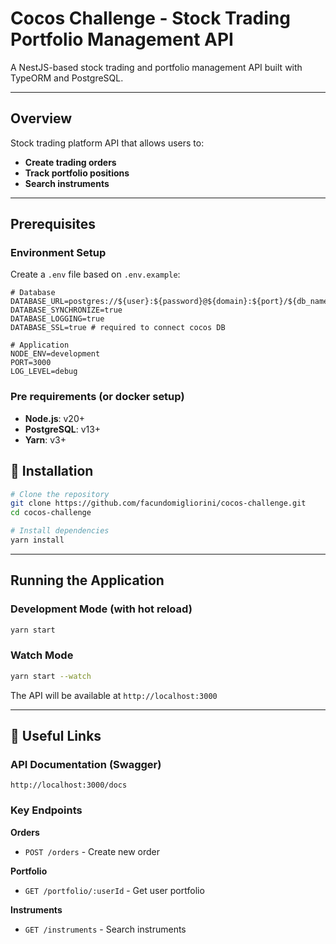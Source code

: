 # Cocos Challenge - Stock Trading Portfolio Management API

A NestJS-based stock trading and portfolio management API built with TypeORM and PostgreSQL.

---

## Overview

Stock trading platform API that allows users to:
- **Create trading orders**
- **Track portfolio positions**
- **Search instruments**

---

## Prerequisites

### Environment Setup
Create a `.env` file based on `.env.example`:

```env
# Database
DATABASE_URL=postgres://${user}:${password}@${domain}:${port}/${db_name}
DATABASE_SYNCHRONIZE=true
DATABASE_LOGGING=true
DATABASE_SSL=true # required to connect cocos DB

# Application
NODE_ENV=development
PORT=3000
LOG_LEVEL=debug
```

### Pre requirements (or docker setup)
- **Node.js**: v20+
- **PostgreSQL**: v13+
- **Yarn**: v3+

## 🚀 Installation

```bash
# Clone the repository
git clone https://github.com/facundomigliorini/cocos-challenge.git
cd cocos-challenge

# Install dependencies
yarn install
```

---

## Running the Application

### Development Mode (with hot reload)
```bash
yarn start
```

### Watch Mode
```bash
yarn start --watch
```

The API will be available at `http://localhost:3000`

---

## 🔗 Useful Links

### API Documentation (Swagger)
```
http://localhost:3000/docs
```

### Key Endpoints

**Orders**
- `POST /orders` - Create new order

**Portfolio**
- `GET /portfolio/:userId` - Get user portfolio

**Instruments**
- `GET /instruments` - Search instruments
